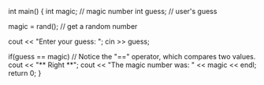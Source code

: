 


int main()
{
  int magic;  // magic number
  int guess;  // user's guess

  magic = rand(); // get a random number
  
  cout << "Enter your guess: ";
  cin >> guess;

  if(guess == magic) 
	  // Notice the "==" operator, which compares two values.   
	  cout << "** Right **";
  cout << "The magic number was: " << magic << endl;
  return 0;
}
